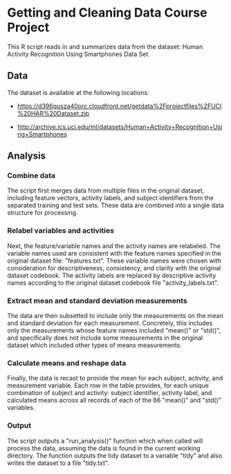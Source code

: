 Getting and Cleaning Data Course Project
========================================

This R script reads in and summarizes data from the dataset: Human Activity Recognition Using Smartphones Data Set.  

## Data
The dataset is available at the following locations:
- https://d396qusza40orc.cloudfront.net/getdata%2Fprojectfiles%2FUCI%20HAR%20Dataset.zip

- http://archive.ics.uci.edu/ml/datasets/Human+Activity+Recognition+Using+Smartphones

## Analysis

### Combine data
The script first merges data from multiple files in the original dataset, including feature vectors, activity labels, and subject identifiers from the separated training and test sets.  These data are combined into a single data structure for processing.

### Relabel variables and activities
Next, the feature/variable names and the activity names are relabeled. The variable names used are consistent with the feature names specified in the original dataset file: "features.txt". These variable names were chosen with consideration for descriptiveness, consistency, and clarity with the original dataset codebook. The activity labels are replaced by descriptive activity names according to the original dataset codebook file "activity\_labels.txt".

### Extract mean and standard deviation measurements
The data are then subsetted to include only the measurements on the mean and standard deviation for each measurement. Concretely, this includes only the measurements whose feature names included "mean()" or "std()", and specifically does not include some measurements in the original dataset which included other types of means measurements.

### Calculate means and reshape data
Finally, the data is recast to provide the mean for each subject, activity, and measurement variable. Each row in the table provides, for each unique combination of subject and activity: subject identifier, activity label, and calculated means across all records of each of the 66 "mean()" and "std()" variables. 

### Output
The script outputs a "run_analysis()" function which when called will process the data, assuming the data is found in the current working directory.  The function outputs the tidy dataset to a variable "tidy" and also writes the dataset to a file "tidy.txt".
